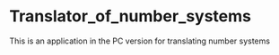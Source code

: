 # Translator_of_number_systems
This is an application in the PC version for translating number systems
